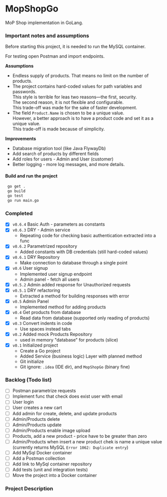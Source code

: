 # MopShopGo

MoP Shop implementation in GoLang.

### Important notes and assumptions

Before starting this project, it is needed to run the MySQL container.

For testing open Postman and import endpoints.

**Assumptions**

* Endless supply of products. That means no limit on the number of products.
* The project contains hard-coded values for path variables and passwords.  
  This style is terrible for leas two reasons—the first, security.  
  The second reason, it is not flexible and configurable.  
  This trade-off was made for the sake of faster development.
* The field `Product.Name` is chosen to be a unique value.  
  However, a better approach is to have a product code and set it as a unique value.  
  This trade-off is made because of simplicity.

**Improvements**

* Database migration tool (like Java FlywayDb)
* Add search of products by different fields
* Add roles for users - Admin and User (customer)
* Better logging - more log messages, and more details.

#### Build and run the project

```bash
 go get .
 go build
 go test
 go run main.go
```

### Completed

- [x] `v0.6.4` Basic Auth - parameters as constants
- [x] `v0.6.3` DRY - Admin service
    - Repeating code for checking basic authentication extracted into a func
- [x] `v0.6.2` Parametrized repository
    - Added constants with DB credentials (still hard-coded values)
- [x] `v0.6.1` DRY Repository
    - Make connection to database through a single point
- [x] `v0.6` User signup  
    - Implemented user signup endpoint
    - Admin panel - fetch all users
- [x] `v0.5.2` Admin added response for Unauthorized requests
- [x] `v0.5.1` DRY refactoring
    - Extracted a method for building responses with error
- [x] `v0.5` Admin Panel
    - Implemented method for adding products
- [x] `v0.4` Get products from database
    - Read data from database (supported only reading of products)
- [x] `v0.3` Convert indents in code
    - Use spaces instead tabs
- [x] `v0.2` Added mock Products Repository
    - used in memory "database" for products (slice)
- [x] `v0.1` Initialized project
    - Create a Go project
    - Added Service (business logic) Layer with planned method
    - Git initialize
    - Git ignore: `.idea` (IDE dir), and `MopShopGo` (binary fine)

### Backlog (Todo list)

- [ ] Postman parametrize requests
- [ ] Implement func that check does exist user with email
- [ ] User login
- [ ] User creates a new cart
- [ ] Add admin for create, delete, and update products
- [ ] Admin/Products delete
- [ ] Admin/Products update
- [ ] Admin/Products enable image upload
- [ ] Products, add a new product - price have to be greater than zero
- [ ] Admin/Products when insert a new product chek is name a unique value (currently returns
  MySQL `Error 1062: Duplicate entry`)
- [ ] Add MySql Docker container
- [ ] Add a Postman collection
- [ ] Add link to MySql container repository
- [ ] Add tests (unit and integration tests)
- [ ] Move the project into a Docker container

### Project Description 